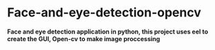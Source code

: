 # Face-and-eye-detection-opencv
**Face and eye detection application in python, this project uses eel to create the GUI, Open-cv to make image proccessing**
